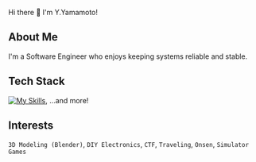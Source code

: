Hi there 👋 I'm Y.Yamamoto!

## About Me
I'm a Software Engineer who enjoys keeping systems reliable and stable.

## Tech Stack
[![My Skills](https://skillicons.dev/icons?i=react,ts,nodejs,tailwind,vitest,py,aws,gcp)](https://skillicons.dev), …and more!

## Interests
`3D Modeling (Blender)`, `DIY Electronics`, `CTF`, `Traveling`, `Onsen`, `Simulator Games`
